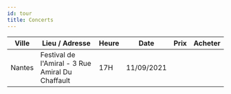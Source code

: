 ```yaml
---
id: tour
title: Concerts
---
```


|Ville  |Lieu / Adresse                                   |Heure|Date      |Prix  |Acheter|
|-------|-------------------------------------------------|-----|----------|------|-------|
|Nantes |Festival de l'Amiral - 3 Rue Amiral Du Chaffault |17H  |11/09/2021|      |       |
